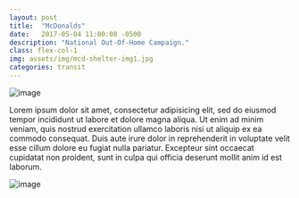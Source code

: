 ```yaml
---
layout: post
title:  "McDonalds"
date:   2017-05-04 11:00:00 -0500
description: "National Out-Of-Home Campaign."
class: flex-col-1
img: assets/img/mcd-shelter-img1.jpg
categories: transit
---
```

![image](../../assets/img/mcd-hero.jpg "McDonalds hero image")

<span>L</span>orem ipsum dolor sit amet, consectetur adipisicing elit, sed do eiusmod tempor incididunt ut labore et dolore magna aliqua. Ut enim ad minim veniam, quis nostrud exercitation ullamco laboris nisi ut aliquip ex ea commodo consequat. Duis aute irure dolor in reprehenderit in voluptate velit esse cillum dolore eu fugiat nulla pariatur. Excepteur sint occaecat cupidatat non proident, sunt in culpa qui officia deserunt mollit anim id est laborum.

![image](../../assets/img/mcd-shelter-img2.jpg "McDonalds shelter")
